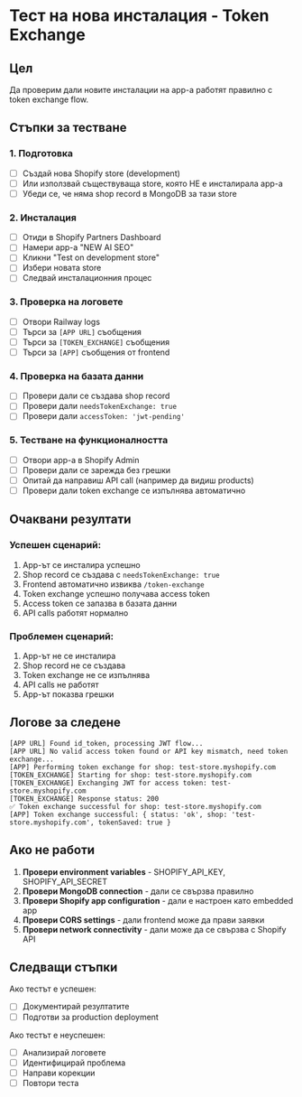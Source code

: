 # Тест на нова инсталация - Token Exchange

## Цел
Да проверим дали новите инсталации на app-а работят правилно с token exchange flow.

## Стъпки за тестване

### 1. Подготовка
- [ ] Създай нова Shopify store (development)
- [ ] Или използвай съществуваща store, която НЕ е инсталирала app-а
- [ ] Убеди се, че няма shop record в MongoDB за тази store

### 2. Инсталация
- [ ] Отиди в Shopify Partners Dashboard
- [ ] Намери app-а "NEW AI SEO"
- [ ] Кликни "Test on development store"
- [ ] Избери новата store
- [ ] Следвай инсталационния процес

### 3. Проверка на логовете
- [ ] Отвори Railway logs
- [ ] Търси за `[APP URL]` съобщения
- [ ] Търси за `[TOKEN_EXCHANGE]` съобщения
- [ ] Търси за `[APP]` съобщения от frontend

### 4. Проверка на базата данни
- [ ] Провери дали се създава shop record
- [ ] Провери дали `needsTokenExchange: true`
- [ ] Провери дали `accessToken: 'jwt-pending'`

### 5. Тестване на функционалността
- [ ] Отвори app-а в Shopify Admin
- [ ] Провери дали се зарежда без грешки
- [ ] Опитай да направиш API call (например да видиш products)
- [ ] Провери дали token exchange се изпълнява автоматично

## Очаквани резултати

### Успешен сценарий:
1. App-ът се инсталира успешно
2. Shop record се създава с `needsTokenExchange: true`
3. Frontend автоматично извиква `/token-exchange`
4. Token exchange успешно получава access token
5. Access token се запазва в базата данни
6. API calls работят нормално

### Проблемен сценарий:
1. App-ът не се инсталира
2. Shop record не се създава
3. Token exchange не се изпълнява
4. API calls не работят
5. App-ът показва грешки

## Логове за следене

```
[APP URL] Found id_token, processing JWT flow...
[APP URL] No valid access token found or API key mismatch, need token exchange...
[APP] Performing token exchange for shop: test-store.myshopify.com
[TOKEN_EXCHANGE] Starting for shop: test-store.myshopify.com
[TOKEN_EXCHANGE] Exchanging JWT for access token: test-store.myshopify.com
[TOKEN_EXCHANGE] Response status: 200
✅ Token exchange successful for shop: test-store.myshopify.com
[APP] Token exchange successful: { status: 'ok', shop: 'test-store.myshopify.com', tokenSaved: true }
```

## Ако не работи

1. **Провери environment variables** - SHOPIFY_API_KEY, SHOPIFY_API_SECRET
2. **Провери MongoDB connection** - дали се свързва правилно
3. **Провери Shopify app configuration** - дали е настроен като embedded app
4. **Провери CORS settings** - дали frontend може да прави заявки
5. **Провери network connectivity** - дали може да се свързва с Shopify API

## Следващи стъпки

Ако тестът е успешен:
- [ ] Документирай резултатите
- [ ] Подготви за production deployment

Ако тестът е неуспешен:
- [ ] Анализирай логовете
- [ ] Идентифицирай проблема
- [ ] Направи корекции
- [ ] Повтори теста

